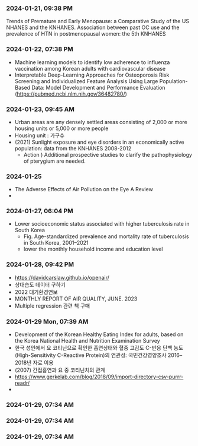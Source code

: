 ### 2024-01-21, 09:38 PM
Trends of Premature and Early Menopause: 
a Comparative Study of the US NHANES and the KNHANES.
Association between past OC use and the prevalence of HTN in postmenopausal women: the 5th KNHANES

### 2024-01-22, 07:38 PM

- Machine learning models to identify low adherence to influenza vaccination among Korean adults with cardiovascular disease
- Interpretable Deep-Learning Approaches for Osteoporosis Risk Screening and Individualized Feature Analysis Using Large Population-Based Data: Model Development and Performance Evaluation
(https://pubmed.ncbi.nlm.nih.gov/36482780/)

### 2024-01-23, 09:45 AM
- Urban areas are any densely settled areas consisting of 2,000 or more housing units or 5,000 or more people
- Housing unit : 가구수
- (2021) Sunlight exposure and eye disorders in an economically active population: data from the KNHANES 2008-2012
  - Action ) Additional prospective studies to clarify the pathophysiology of pterygium are needed.

### 2024-01-25
- The Adverse Effects of Air Pollution on the Eye A Review
- 
### 2024-01-27, 06:04 PM
- Lower socioeconomic status associated with higher tuberculosis rate in South Korea
  - Fig. Age-standardized prevalence and mortality rate of tuberculosis in South Korea, 2001–2021
  - lower the monthly household income and education level

### 2024-01-28, 09:42 PM
- https://davidcarslaw.github.io/openair/
- 상대습도 데이터 구하기
- 2022 대기환경연보
- MONTHLY REPORT OF AIR QUALITY, JUNE. 2023
- Multiple regression 관련 책 구매

### 2024-01-29 Mon, 07:39 AM
- Development of the Korean Healthy Eating Index for adults, based on the Korea National Health and Nutrition Examination Survey
- 한국 성인에서 요 코티닌으로 확인한 흡연상태와 혈중 고감도 C-반응 단백 농도(High-Sensitivity C-Reactive Protein)의 연관성: 국민건강영양조사 2016–2018년 자료 이용
- (2007) 간접흡연과 요 중 코티닌치의 관계
- https://www.gerkelab.com/blog/2018/09/import-directory-csv-purrr-readr/
- 
### 2024-01-29, 07:34 AM

### 2024-01-29, 07:34 AM

### 2024-01-29, 07:34 AM
